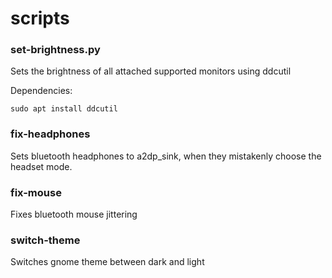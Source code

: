 # scripts

### set-brightness.py

Sets the brightness of all attached supported monitors using ddcutil

Dependencies:

`sudo apt install ddcutil`


### fix-headphones

Sets bluetooth headphones to a2dp_sink, when they mistakenly choose the headset mode.

### fix-mouse

Fixes bluetooth mouse jittering

### switch-theme

Switches gnome theme between dark and light
